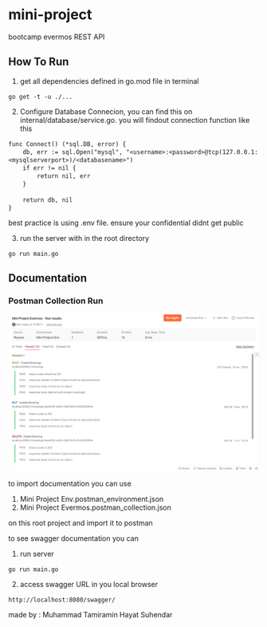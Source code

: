 # mini-project
bootcamp evermos REST API

## How To Run
1. get all dependencies defined in go.mod file in terminal
```
go get -t -u ./...
```
2. Configure Database Connecion, you can find this on internal/database/service.go. you will findout connection function like this
```
func Connect() (*sql.DB, error) {
	db, err := sql.Open("mysql", "<username>:<password>@tcp(127.0.0.1:<mysqlserverport>)/<databasename>")
	if err != nil {
		return nil, err
	}

	return db, nil
}
```
best practice is using .env file. ensure your confidential didnt get public   

3. run the server with in the root directory
```
go run main.go
```


## Documentation 
### Postman Collection Run 
![alt text](./TestCollectionMiniProject.png)

to import documentation you can use 
1. Mini Project Env.postman_environment.json
2. Mini Project Evermos.postman_collection.json

on this root project and import it to postman 

to see swagger documentation you can 
1. run server
```
go run main.go
```
2. access swagger URL in you local browser 
```
http://localhost:8080/swagger/
```

made by : Muhammad Tamiramin Hayat Suhendar